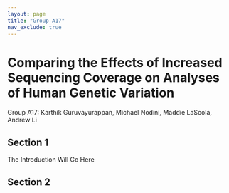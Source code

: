 ```yaml
---
layout: page
title: "Group A17"
nav_exclude: true
---
```


# Comparing the Effects of Increased Sequencing Coverage on Analyses of Human Genetic Variation

Group A17: Karthik Guruvayurappan, Michael Nodini, Maddie LaScola, Andrew Li

## Section 1
The Introduction Will Go Here
## Section 2
